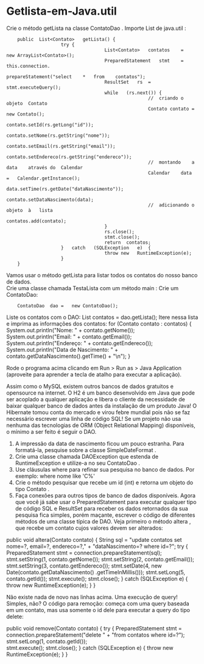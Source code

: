 # Getlista-em-Java.util



Crie	o	método		getLista		na	classe		ContatoDao	.	Importe		List		de		java.util	:


		public	List<Contato>	getLista() {
						try	{
										List<Contato>	contatos	=	new	ArrayList<Contato>();
										PreparedStatement	stmt	=	this.connection.
																		prepareStatement("select	*	from	contatos");
										ResultSet	rs	=	stmt.executeQuery();
										while	(rs.next())	{
														//	criando	o	objeto	Contato
														Contato	contato	=	new	Contato();
														contato.setId(rs.getLong("id"));
														contato.setNome(rs.getString("nome"));
														contato.setEmail(rs.getString("email"));
														contato.setEndereco(rs.getString("endereco"));
														//	montando	a	data	através	do	Calendar
														Calendar	data	=	Calendar.getInstance();
														data.setTime(rs.getDate("dataNascimento"));
														contato.setDataNascimento(data);
														//	adicionando	o	objeto	à	lista
														contatos.add(contato);
										}
										rs.close();
										stmt.close();
										return	contatos;
						}	catch	(SQLException	e)	{
										throw new	RuntimeException(e);
						}
		}
    
    
    
Vamos	usar	o	método		getLista		para	listar	todos	os	contatos	do	nosso	banco	de	dados.   
Crie	uma	classe	chamada		TestaLista		com	um	método		main	:
Crie	um	ContatoDao:



		ContatoDao	dao	=	new	ContatoDao();
Liste	os	contatos	com	o	DAO:
		List<Contato>	contatos	=	dao.getLista();
Itere	nessa	lista	e	imprima	as	informações	dos	contatos:
		for	(Contato	contato	:	contatos)	{
						System.out.println("Nome:	"	+	contato.getNome());
						System.out.println("Email:	"	+	contato.getEmail());
						System.out.println("Endereço:	"	+	contato.getEndereco());
						System.out.println("Data	de	Nascimento:	"	+
																		contato.getDataNascimento().getTime()	+	"\n");
		}
	
    
Rode	o	programa	acima	clicando	em	Run	>	Run	as	>	Java	Application	(aproveite	para	aprender	a
tecla	de	atalho	para	executar	a	aplicação).  

Assim	como	o	MySQL	existem	outros	bancos	de	dados	gratuitos	e	opensource	na	internet.	O	H2	é
um	banco	desenvolvido	em	Java	que	pode	ser	acoplado	a	qualquer	aplicação	e	libera	o	cliente	da
necessidade	de	baixar	qualquer	banco	de	dados	antes	da	instalação	de	um	produto	Java!
O	Hibernate	tomou	 conta	 do	mercado	 e	 virou	 febre	mundial	 pois	 não	 se	 faz	 necessário	 escrever
uma	linha	de	código	SQL!
Se	um	projeto	não	usa	nenhuma	das	tecnologias	de	ORM	(Object	Relational	Mapping)	disponíveis,
o	mínimo	a	ser	feito	é	seguir	o	DAO.
    
1.	 A	 impressão	 da	 data	 de	 nascimento	 ficou	 um	 pouco	 estranha.	 Para	 formatá-la,	 pesquise	 sobre	 a
classe		SimpleDateFormat	.
2.	 Crie	 uma	 classe	 chamada	 DAOException	 que	 estenda	 de	 	RuntimeException		 e	 utilize-a	 no	 seu
	ContatoDao	.
3.	 Use	cláusulas		where		para	refinar	sua	pesquisa	no	banco	de	dados.	Por	exemplo:		where	nome	like
'C%'	
4.	 Crie	o	método		pesquisar		que	recebe	um	id	(int)	e	retorna	um	objeto	do	tipo		Contato	.
1.	 Faça	conexões	para	outros	tipos	de	banco	de	dados	disponíveis.
Agora	que	você	já	sabe	usar	o		PreparedStatement		para	executar	qualquer	tipo	de	código	SQL	e
	ResultSet		para	receber	os	dados	retornados	da	sua	pesquisa	fica	simples,	porém	maçante,	escrever	o
código	de	diferentes	métodos	de	uma	classe	típica	de	DAO.
Veja	primeiro	o	método		altera	,	que	recebe	um		contato		cujos	valores	devem	ser	alterados:


public	void	altera(Contato	contato) {
				String	sql	=	"update	contatos	set	nome=?,	email=?,	endereco=?,"	+
												"dataNascimento=?	where	id=?";
				try	{
								PreparedStatement	stmt	=	connection.prepareStatement(sql);
								stmt.setString(1,	contato.getNome());
								stmt.setString(2,	contato.getEmail());
								stmt.setString(3,	contato.getEndereco());
								stmt.setDate(4,	new	Date(contato.getDataNascimento()
																.getTimeInMillis()));
								stmt.setLong(5,	contato.getId());
								stmt.execute();
								stmt.close();
				}	catch	(SQLException	e)	{
								throw new	RuntimeException(e);
				}
}



Não	existe	nada	de	novo	nas	linhas	acima.	Uma	execução	de	query!	Simples,	não?
O	código	para	remoção:	começa	com	uma	query	baseada	em	um	contato,	mas	usa	somente	o	id	dele
para	executar	a	query	do	tipo	delete:


public	void	remove(Contato	contato) {
				try	{
								PreparedStatement	stmt	=	connection.prepareStatement("delete	"	+
																"from	contatos	where	id=?");
								stmt.setLong(1,	contato.getId());    
                stmt.execute();
								stmt.close();
				}	catch	(SQLException	e)	{
								throw new	RuntimeException(e);
				}
}
    
